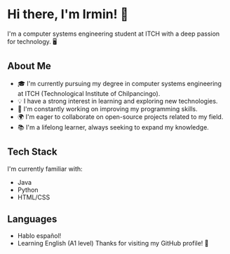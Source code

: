 # Hi there, I'm Irmin! 👋

I'm a computer systems engineering student at ITCH with a deep passion for technology. 🖥️

## About Me

- 🎓 I'm currently pursuing my degree in computer systems engineering at ITCH (Technological Institute of Chilpancingo).
- 💡 I have a strong interest in learning and exploring new technologies.
- 🌱 I'm constantly working on improving my programming skills.
- 🌍 I'm eager to collaborate on open-source projects related to my field.
- 📚 I'm a lifelong learner, always seeking to expand my knowledge.

## Tech Stack

I'm currently familiar with:

- Java
- Python
- HTML/CSS

## Languages

- Hablo español!
- Learning English (A1 level)
Thanks for visiting my GitHub profile! 🚀

<!--
**IrminBarragan/IrminBarragan** is a ✨ _special_ ✨ repository because its `README.md` (this file) appears on your GitHub profile.

Here are some ideas to get you started:

- 🔭 I’m currently working on ...
- 🌱 I’m currently learning ...
- 👯 I’m looking to collaborate on ...
- 🤔 I’m looking for help with ...
- 💬 Ask me about ...
- 📫 How to reach me: ...
- 😄 Pronouns: ...
- ⚡ Fun fact: ...
-->
